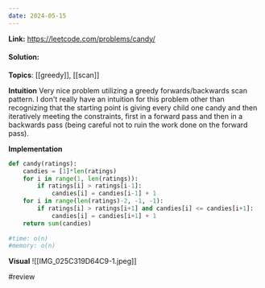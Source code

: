 ```yaml
---
date: 2024-05-15
---
```

**Link:** https://leetcode.com/problems/candy/
#### Solution:

**Topics**: [[greedy]], [[scan]]

**Intuition**
Very nice problem utilizing a greedy forwards/backwards scan pattern. I don't really have an intuition for this problem other than recognizing that the starting point is giving every child one candy and then iteratively meeting the constraints, first in a forward pass and then in a backwards pass (being careful not to ruin the work done on the forward pass).

**Implementation**
```python
def candy(ratings):
	candies = [1]*len(ratings)
	for i in range(1, len(ratings)):
		if ratings[i] > ratings[i-1]:
			candies[i] = candies[i-1] + 1 
	for i in range(len(ratings)-2, -1, -1):
		if ratings[i] > ratings[i+1] and candies[i] <= candies[i+1]:
			candies[i] = candies[i+1] + 1
	return sum(candies)
		
#time: o(n)
#memory: o(n)
```

**Visual** 
![[IMG_025C319D64C9-1.jpeg]]

#review 



